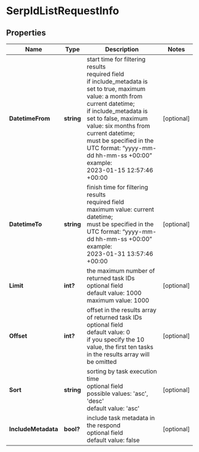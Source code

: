 # SerpIdListRequestInfo


## Properties

| Name | Type | Description | Notes |
|------------ | ------------- | ------------- | -------------|
**DatetimeFrom** | **string** | start time for filtering results<br>required field<br>if include_metadata is set to true, maximum value: a month from current datetime;<br>if include_metadata is set to false, maximum value: six months from current datetime;<br>must be specified in the UTC format: “yyyy-mm-dd hh-mm-ss +00:00”<br>example:<br>2023-01-15 12:57:46 +00:00 |[optional]|
**DatetimeTo** | **string** | finish time for filtering results<br>required field<br>maximum value: current datetime;<br>must be specified in the UTC format: “yyyy-mm-dd hh-mm-ss +00:00”<br>example:<br>2023-01-31 13:57:46 +00:00 |[optional]|
**Limit** | **int?** | the maximum number of returned task IDs<br>optional field<br>default value: 1000<br>maximum value: 1000 |[optional]|
**Offset** | **int?** | offset in the results array of returned task IDs<br>optional field<br>default value: 0<br>if you specify the 10 value, the first ten tasks in the results array will be omitted |[optional]|
**Sort** | **string** | sorting by task execution time<br>optional field<br>possible values: 'asc', 'desc'<br>default value: 'asc' |[optional]|
**IncludeMetadata** | **bool?** | include task metadata in the respond<br>optional field<br>default value: false |[optional]|
